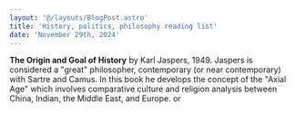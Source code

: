 ```yaml
---
layout: '@/layouts/BlogPost.astro'
title: 'History, politics, philosophy reading list'
date: 'November 29th, 2024'
---
```


**The Origin and Goal of History** by Karl Jaspers, 1949. Jaspers is considered a "great" philosopher, contemporary (or near contemporary) with Sartre and Camus. In this book he develops the concept of the "Axial Age" which involves comparative culture and religion analysis between China, Indian, the Middle East, and Europe.
or 